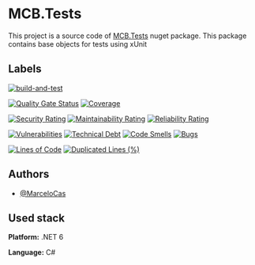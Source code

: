 
# MCB.Tests

This project is a source code of [MCB.Tests](https://www.nuget.org/packages/MCB.Tests/) nuget package. This package contains base objects for tests using xUnit


## Labels

[![build-and-test](https://github.com/MarceloCas/MCB.Tests/actions/workflows/build-and-test.yml/badge.svg?branch=main)](https://github.com/MarceloCas/MCB.Tests/actions/workflows/build-and-test.yml)


[![Quality Gate Status](https://sonarcloud.io/api/project_badges/measure?project=MarceloCas_MCB.Tests&metric=alert_status)](https://sonarcloud.io/summary/new_code?id=MarceloCas_MCB.Tests)
[![Coverage](https://sonarcloud.io/api/project_badges/measure?project=MarceloCas_MCB.Tests&metric=coverage)](https://sonarcloud.io/summary/new_code?id=MarceloCas_MCB.Tests)


[![Security Rating](https://sonarcloud.io/api/project_badges/measure?project=MarceloCas_MCB.Tests&metric=security_rating)](https://sonarcloud.io/summary/new_code?id=MarceloCas_MCB.Tests)
[![Maintainability Rating](https://sonarcloud.io/api/project_badges/measure?project=MarceloCas_MCB.Tests&metric=sqale_rating)](https://sonarcloud.io/summary/new_code?id=MarceloCas_MCB.Tests)
[![Reliability Rating](https://sonarcloud.io/api/project_badges/measure?project=MarceloCas_MCB.Tests&metric=reliability_rating)](https://sonarcloud.io/summary/new_code?id=MarceloCas_MCB.Tests)


[![Vulnerabilities](https://sonarcloud.io/api/project_badges/measure?project=MarceloCas_MCB.Tests&metric=vulnerabilities)](https://sonarcloud.io/summary/new_code?id=MarceloCas_MCB.Tests)
[![Technical Debt](https://sonarcloud.io/api/project_badges/measure?project=MarceloCas_MCB.Tests&metric=sqale_index)](https://sonarcloud.io/summary/new_code?id=MarceloCas_MCB.Tests)
[![Code Smells](https://sonarcloud.io/api/project_badges/measure?project=MarceloCas_MCB.Tests&metric=code_smells)](https://sonarcloud.io/summary/new_code?id=MarceloCas_MCB.Tests)
[![Bugs](https://sonarcloud.io/api/project_badges/measure?project=MarceloCas_MCB.Tests&metric=bugs)](https://sonarcloud.io/summary/new_code?id=MarceloCas_MCB.Tests)


[![Lines of Code](https://sonarcloud.io/api/project_badges/measure?project=MarceloCas_MCB.Tests&metric=ncloc)](https://sonarcloud.io/summary/new_code?id=MarceloCas_MCB.Tests)
[![Duplicated Lines (%)](https://sonarcloud.io/api/project_badges/measure?project=MarceloCas_MCB.Tests&metric=duplicated_lines_density)](https://sonarcloud.io/summary/new_code?id=MarceloCas_MCB.Tests)



## Authors

- [@MarceloCas](https://www.linkedin.com/in/marcelocastelobranco/)


## Used stack

**Platform:** .NET 6

**Language:** C#
